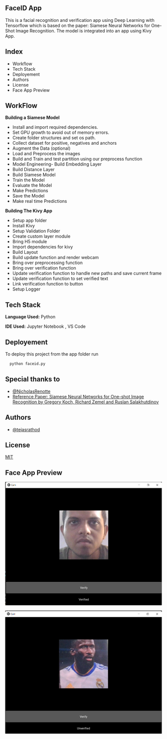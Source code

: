 
## FaceID App

This is a facial recognition and verification app using Deep Learning with Tensorflow which is based on the paper: Siamese Neural Networks for One-Shot Image Recognition. The model is integrated into an app using Kivy App. 

## Index

- Workflow
- Tech Stack
- Deployement
- Authors
- License
- Face App Preview

## WorkFlow

**Building a Siamese Model**

- Install and import required dependencies.
- Set GPU growth to avoid out of memory errors.
- Create folder structures and set os path.
- Collect dataset for positive, negatives and anchors
- Augment the Data (optional)
- Load and Preprocess the images
- Build and Train and test partition using our preprocess function 
- Model Engineering- Build Embedding Layer
- Build Distance Layer
- Build Siamese Model
- Train the Model
- Evaluate the Model
- Make Predictions
- Save the Model
- Make real time Predictions

**Building The Kivy App**

- Setup app folder 
- Install Kivy
- Setup Validation Folder
- Create custom layer module
- Bring H5 module
- Import dependencies for kivy
- Build Layout
- Build update function and render webcam
- Bring over preprocessing function
- Bring over verification function
- Update verification function to handle new paths and save current frame
- Update verification function to set verified text
- Link verification function to button 
- Setup Logger
## Tech Stack

**Language Used:** Python

**IDE Used:** Jupyter Notebook , VS Code


## Deployement

To deploy this project from the app folder run

```bash
  python faceid.py
```
 


## Special thanks to

 - [@NicholasRenotte](https://www.youtube.com/c/NicholasRenotte)
 - [Reference Paper: Siamese Neural Networks for One-shot Image Recognition by Gregory Koch, Richard Zemel and Ruslan Salakhutdinov](https://www.cs.cmu.edu/~rsalakhu/papers/oneshot1.pdf)
 
 


## Authors

- [@tejasrathod](https://www.linkedin.com/in/tejas-rathod-923187189/)



## License

[MIT](https://github.com/TejasARathod/FaceID-APP/blob/65b9997a498d4361ecabe4636b4c50c5fec3a7f9/LICENSE)


## Face App Preview

![](https://github.com/TejasARathod/FaceID-APP/blob/271d79103ecf97f218445b639ac5bd267248e743/1.png)


![](https://github.com/TejasARathod/FaceID-APP/blob/271d79103ecf97f218445b639ac5bd267248e743/2.png)



